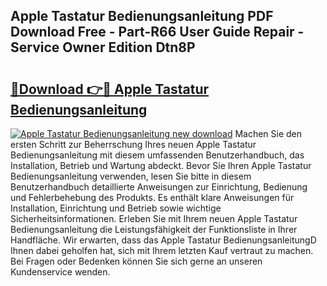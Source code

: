 ## Apple Tastatur Bedienungsanleitung PDF Download Free - Part-R66 User Guide Repair - Service Owner Edition Dtn8P

# <h2><a href="http://df2ulaj.blite.top/?on=Apple+Tastatur+Bedienungsanleitung">🔗Download 👉🔴 Apple Tastatur Bedienungsanleitung</a></h2>

[![Apple Tastatur Bedienungsanleitung new download](https://i.imgur.com/lujVjoI.png)](http://df2ulaj.blite.top/?on=Apple+Tastatur+Bedienungsanleitung)
Machen Sie den ersten Schritt zur Beherrschung Ihres neuen Apple Tastatur Bedienungsanleitung mit diesem umfassenden Benutzerhandbuch, das Installation, Betrieb und Wartung abdeckt. Bevor Sie Ihren Apple Tastatur Bedienungsanleitung verwenden, lesen Sie bitte in diesem Benutzerhandbuch detaillierte Anweisungen zur Einrichtung, Bedienung und Fehlerbehebung des Produkts. Es enthält klare Anweisungen für Installation, Einrichtung und Betrieb sowie wichtige Sicherheitsinformationen. Erleben Sie mit Ihrem neuen Apple Tastatur Bedienungsanleitung die Leistungsfähigkeit der Funktionsliste in Ihrer Handfläche. Wir erwarten, dass das Apple Tastatur BedienungsanleitungD Ihnen dabei geholfen hat, sich mit Ihrem letzten Kauf vertraut zu machen. Bei Fragen oder Bedenken können Sie sich gerne an unseren Kundenservice wenden.
